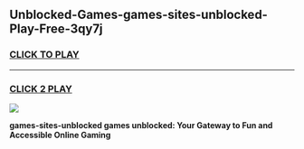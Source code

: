 
## Unblocked-Games-games-sites-unblocked-Play-Free-3qy7j
<h3>
<a href="https://premium76.site?title=games-sites-unblocked&ref=09A">CLICK TO PLAY</a></h3>
<hr>

<h3>
<a href="https://premium76.site?title=games-sites-unblocked&ref=09A">CLICK 2 PLAY</a>
  
</h3>

<a href="https://premium76.site?title=games-sites-unblocked&ref=09A"><img src="https://clearcache.store/games.png"></a>


**games-sites-unblocked games unblocked: Your Gateway to Fun and Accessible Online Gaming**
